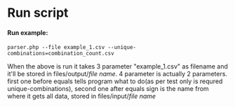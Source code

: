 # Run script

#### Run example:
`parser.php --file example_1.csv --unique-combinations=combination_count.csv`

When the above is run it takes 3 parameter "example_1.csv" as filename and it'll be stored in files/output/*file name*. 4 parameter is actually 2 parameters. first one before equals tells program what to do(as per test only is requred unique-combinations), second one after equals sign is the name from where it gets all data, stored in files/input/*file name*
